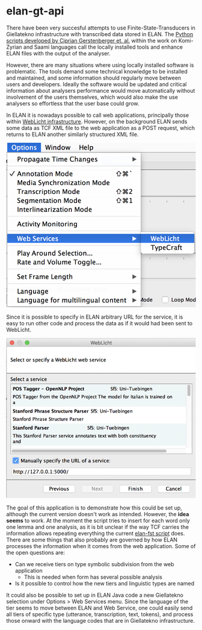 # elan-gt-api

There have been very succesful attempts to use Finite-State-Transducers in Giellatekno infrastructure with transcribed data stored in ELAN. The [Python scripts developed by Ciprian Gerstenberger et. al.](https://github.com/langdoc/elan-fst) within the work on Komi-Zyrian and Saami languages call the locally installed tools and enhance ELAN files with the output of the analyser.

However, there are many situations where using locally installed software is problematic. The tools demand some technical knowledge to be installed and maintained, and some information should regularly move between users and developers. Ideally the software would be updated and critical information about analysers performance would move automatically without involvement of the users themselves, which would also make the use analysers so effortless that the user base could grow.

In ELAN it is nowadays possible to call web applications, principally those within [WebLicht infrastructure](https://weblicht.sfs.uni-tuebingen.de/weblichtwiki/index.php/Main_Page). However, on the background ELAN sends some data as TCF XML file to the web application as a POST request, which returns to ELAN another similarly structured XML file.

![](images/web_application_menu.png)

Since it is possible to specify in ELAN arbitrary URL for the service, it is easy to run other code and process the data as if it would had been sent to WebLicht.

![](images/manual_url.png)

The goal of this application is to demonstrate how this could be set up, although the current version doesn't work as intended. However, the **idea seems** to work. At the moment the script tries to insert for each word only one lemma and one analysis, as it is bit unclear if the way TCF carries the information allows repeating everything the current [elan-fst script](https://github.com/langdoc/elan-fst) does. There are some things that also probably are governed by how ELAN processes the information when it comes from the web application. Some of the open questions are:

- Can we receive tiers on type symbolic subdivision from the web application
    - This is needed when form has several possible analysis
- Is it possible to control how the new tiers and linguistic types are named

It could also be possible to set up in ELAN Java code a new Giellatekno selection under Options > Web Services menu. Since the language of the tier seems to move between ELAN and Web Service, one could easily send all tiers of specific type (utterance, transcription, text, tokens), and process those onward with the language codes that are in Giellatekno infrastructure.
